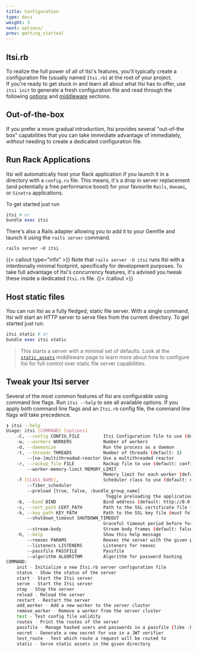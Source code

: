 ```yaml
---
title: Configuration
type: docs
weight: 3
next: options/
prev: getting_started/
---
```


## Itsi.rb
To realize the full power of all of Itsi's features, you'll typically create a configuration file
(usually named `Itsi.rb`) at the root of your project.<br/>
If you're ready to get stuck in and learn all about what Itsi has to offer, use
`itsi init` to generate a fresh configuration file and read through the following [options](/options/) and [middleware](/middleware/) sections.


## Out-of-the-box
If you prefer a more gradual introduction, Itsi provides several "out-of-the box" capabilities that you can take immediate advantage of immediately, *without* needing to create a dedicated configuration file.



## Run Rack Applications
Itsi will automatically host your Rack application if you launch it in a directory with a `config.ru` file.
This means, it's a drop in server replacement (and potentially a free performance boost) for your favourite `Rails`, `Hanami`, or `Sinatra` applications.

To get started just run
```ruby
itsi # or
bundle exec itsi
```

There's also a Rails adapter allowing you to add it to your Gemfile and launch it using the `rails server` command.

```ruby
rails server -U itsi
```
{{< callout type="info" >}}
  Note that `rails server -U itsi` runs Itsi with a intentionally minimal footprint, specifically for development purposes. To take full advantage of Itsi's concurrency features,
it's advised you tweak these inside a dedicated `Itsi.rb` file.
  {{< /callout >}}



## Host static files
You can run Itsi as a fully fledged, static file server.
With a single command, Itsi will start an HTTP server to serve files from the current directory.
To get started just run.
```ruby
itsi static # or
bundle exec itsi static
```

> This starts a server with a minimal set of defaults. Look at the [`static_assets`](/middleware/static_assets) middleware page to learn more about how to configure Itsi for full control over static file server capabilities.

## Tweak your Itsi server
Several of the most common features of Itsi are configurable using command line flags.
Run `itsi --help` to see all available options. If you apply both command line flags and an `Itsi.rb` config file, the command line flags will take precedence.

```bash
❯ itsi --help
Usage: itsi [COMMAND] [options]
    -C, --config CONFIG_FILE         Itsi Configuration file to use (default: Itsi.rb)
    -w, --workers WORKERS            Number of workers
    -d, --daemonize                  Run the process as a daemon
    -t, --threads THREADS            Number of threads (default: 1)
        --[no-]multithreaded-reactor Use a multithreaded reactor
    -r, --rackup_file FILE           Rackup file to use (default: config.ru)
        --worker-memory-limit MEMORY_LIMIT
                                     Memory limit for each worker (default: None). If this limit is breached the worker is gracefully restarted
    -f [CLASS_NAME],                 Scheduler class to use (default: nil). Provide blank or true to use Itsi::Scheduler, or a classname to use an alternative scheduler
        --fiber_scheduler
        --preload [true, false, :bundle_group_name]
                                      Toggle preloading the application
    -b, --bind BIND                  Bind address (default: http://0.0.0.0:3000). You can specify this flag multiple times to bind to multiple addresses.
    -c, --cert_path CERT_PATH        Path to the SSL certificate file (must follow a --bind option). You can specify this flag multiple times.
    -k, --key_path KEY_PATH          Path to the SSL key file (must follow a --bind option). You can specify this flag multiple times.
        --shutdown_timeout SHUTDOWN_TIMEOUT
                                     Graceful timeout period before forcing workers to shutdown
        --stream-body                Stream body frames (default: false for best compatibility)
    -h, --help                       Show this help message
        --reexec PARAMS              Reexec the server with the given parameters
        --listeners LISTENERS        Listeners for reexec
        --passfile PASSFILE          Passfile
        --algorithm ALGORITHM        Algorithm for password hashing
COMMAND:
    init - Initialize a new Itsi.rb server configuration file
    status - Show the status of the server
    start - Start the Itsi server
    serve - Start the Itsi server
    stop - Stop the server
    reload - Reload the server
    restart - Restart the server
    add_worker - Add a new worker to the server cluster
    remove_worker - Remove a worker from the server cluster
    test - Test config file validity
    routes - Print the routes of the server
    passfile - Manage hashed users and passwords in a passfile (like .htpasswd). [add, echo, remove, list]
    secret - Generate a new secret for use in a JWT verifier
    test_route - Test which route a request will be routed to
    static - Serve static assets in the given directory

```
